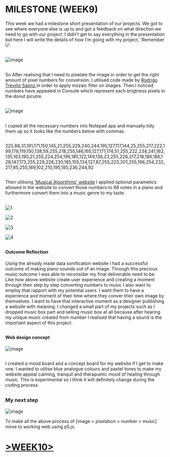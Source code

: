 # MILESTONE (WEEK9)

This week we had a milestone short presentation of our projects. We got to see where everyone else is up to and got a feedback on what direction we need to go with our project.
I didn't get to say everything in the presentation but here I will write the details of how I'm going with my project, 'Remember U'.

## 

![image](https://user-images.githubusercontent.com/68723268/94731108-96d69880-03a7-11eb-9d5d-5c4bb1fbcb58.png)

##
So After realising that I need to pixelate the image in order to get the right amount of pixel numbers for conversion. I utilised code made by [Rodrigo Treviño Sáenz ](https://byrodrigo.wordpress.com/2010/09/24/pixelate-with-processing/) in order to apply mozaic filter on images. Then I noticed numbers have appealed in Console which represent each brigtness pixels in the donut picutre.
##
![image](https://user-images.githubusercontent.com/68723268/94731936-e8335780-03a8-11eb-88aa-27b059011e83.png)
##
I copied all the necessary numbers into Notepad app and manually tidy them up so it looks like the numbers below with commas.
##

225,88,31,191,171,150,145,21,255,229,240,244,195,127,117,144,25,255,217,222,199,178,119,150,138,59,255,218,255,146,165,127,171,174,51,255,222,234,241,162,135,163,190,21,255,224,254,196,185,122,149,136,23,255,226,217,218,186,186,128,147,173,255,229,226,230,185,155,134,127,87,255,223,201,255,196,254,232,217,85,255,189,102,210,195,185,236,244,92

##
Then utilising ['Musical Algorithms' website](http://musicalgorithms.org/4.1/app/) I applied optional parametics allowed in the website to convert those numbers to 88 notes in a piano and furthermore convert them into a music genre to my taste.
##

![1](https://user-images.githubusercontent.com/68723268/94732100-24ff4e80-03a9-11eb-9330-10e3263d0e5a.JPG)

![2](https://user-images.githubusercontent.com/68723268/94732147-39434b80-03a9-11eb-839c-62e5b7e17ff5.JPG)

![3](https://user-images.githubusercontent.com/68723268/94732177-42341d00-03a9-11eb-8b8b-73e333e4ab74.JPG)

![4](https://user-images.githubusercontent.com/68723268/94732197-4a8c5800-03a9-11eb-9ad1-015bbc34e17f.JPG)
##
#### Outcome Reflection
Using the already made data sonification website I had a successful outcome of making piano sounds out of an image. Through this precious music outcome I was able to reconsider my final deliverable need to be. Like how above website create user experience and creating a moment through their step by step converting numbers to music I also want to employ that rapport with my potential users. I want them to have a experience and moment of their time where they conver their own image by themselves. I want to have that interactive moment as a designer publishing a website with meaning. I changed a small part of my projects such as I dropped music box part and selling music box at all because after hearing my unique music created from number I realised that having a sound is the important aspect of this project.
##

#### Web design concept
![image](https://user-images.githubusercontent.com/68723268/94731270-d9987080-03a7-11eb-859a-b4c3a57eeca6.png)

##
I created a mood board and a concept board for my website if I get to make one. I wanted to utilise blue analogue colours and pastel tones to make my website appeal calming, tranquil and therapuetic mood of healing through music. This is experimental so I think it will definitely change during the coding process.
##
### My next step 
![image](https://user-images.githubusercontent.com/68723268/94732653-e4540500-03a9-11eb-9812-4867975f0ad6.png)


To make all the above process of [image > pixelation > number > music] move to working web using p5.js.


# [>WEEK10>](https://github.com/yerim-kim/slave2algorithm/tree/master/week10)
